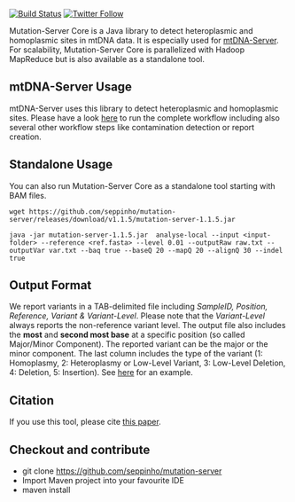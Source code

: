 [![Build Status](https://travis-ci.org/seppinho/mutation-server.svg?branch=master)](https://travis-ci.org/seppinho/mutation-server)
[![Twitter Follow](https://img.shields.io/twitter/follow/mtdnaserver.svg?style=social&label=Follow)](https://twitter.com/mtdnaserver)

Mutation-Server Core is a Java library to detect heteroplasmic and homoplasmic sites in mtDNA data. 
It is especially used for [mtDNA-Server](https://mtdna-server.uibk.ac.at). For scalability, Mutation-Server Core is parallelized with Hadoop MapReduce but is also available as a standalone tool.

## mtDNA-Server Usage
mtDNA-Server uses this library to detect heteroplasmic and homoplasmic sites. Please have a look [here](https://github.com/seppinho/mtdna-server-workflow) to run the complete workflow including also several other workflow steps like contamination detection or report creation.

## Standalone Usage
You can also run Mutation-Server Core as a standalone tool starting with BAM files. 
```
wget https://github.com/seppinho/mutation-server/releases/download/v1.1.5/mutation-server-1.1.5.jar

java -jar mutation-server-1.1.5.jar  analyse-local --input <input-folder> --reference <ref.fasta> --level 0.01 --outputRaw raw.txt --outputVar var.txt --baq true --baseQ 20 --mapQ 20 --alignQ 30 --indel true
```

## Output Format
We report variants in a TAB-delimited file including *SampleID, Position, Reference, Variant & Variant-Level*. Please note that the *Variant-Level* always reports the non-reference variant level. The output file also includes the **most** and **second most base** at a specific position (so called Major/Minor Component). The reported variant can be the major or the minor component. The last column includes the type of the variant (1: Homoplasmy, 2: Heteroplasmy or Low-Level Variant, 3: Low-Level Deletion, 4: Deletion, 5: Insertion). See [here](https://raw.githubusercontent.com/seppinho/mutation-server/master/test-data/results/variantsLocal1000G) for an example. 

## Citation
If you use this tool, please cite [this paper](http://nar.oxfordjournals.org/content/early/2016/04/15/nar.gkw247.full).

## Checkout and contribute
* git clone https://github.com/seppinho/mutation-server
* Import Maven project into your favourite IDE
* maven install
